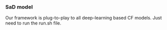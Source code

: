 ### SaD model

Our framework is plug-to-play to all deep-learning based CF models. Just need to run the run.sh file.
